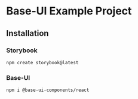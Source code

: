 # Base-UI Example Project

## Installation

### Storybook

`npm create storybook@latest`

### Base-UI

`npm i @base-ui-components/react`

